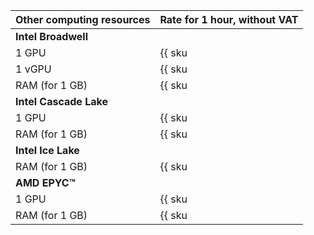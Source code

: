 Other computing resources | Rate for 1 hour, without VAT
--- | ---
**Intel Broadwell** |
1 GPU | {{ sku|USD|compute.vm.gpu.gpu-standard|string }}
1 vGPU | {{ sku|USD|compute.vm.gpu.vgpu-standard.v1|string }}
RAM (for 1 GB) | {{ sku|USD|compute.vm.ram|string }}
**Intel Cascade Lake** |
1 GPU | {{ sku|USD|compute.vm.gpu.gpu-standard.v2|string }}
RAM (for 1 GB) | {{ sku|USD|compute.vm.ram.v2|string }}
**Intel Ice Lake** |
RAM (for 1 GB) | {{ sku|USD|compute.vm.ram.v3|string }}
**AMD EPYC™** |
1 GPU | {{ sku|USD|compute.vm.gpu.gpu-standard.v3|string }}
RAM (for 1 GB) | {{ sku|USD|compute.vm.ram.gpu-standard.v3|string }}
